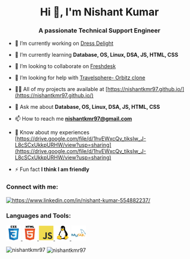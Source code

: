 <h1 align="center">Hi 👋, I'm Nishant Kumar</h1>
<h3 align="center">A passionate Technical Support Engineer</h3>

<!-- <p align="left"> <img src="https://komarev.com/ghpvc/?username=nishantkmr97&label=Profile%20views&color=0e75b6&style=flat" alt="nishantkmr97" /> </p>

<p align="left"> <a href="https://github.com/ryo-ma/github-profile-trophy"><img src="https://github-profile-trophy.vercel.app/?username=nishantkmr97" alt="nishantkmr97" /></a> </p>
 -->
- 🔭 I’m currently working on [Dress Delight](https://github.com/nishantkmr97/prime-fear-7436)

- 🌱 I’m currently learning **Database, OS, Linux, DSA, JS, HTML, CSS**

- 👯 I’m looking to collaborate on [Freshdesk](https://github.com/Ritikkumar0/Freshdesk)

- 🤝 I’m looking for help with [Travelsphere- Orbitz clone](https://github.com/swati082001/Travelsphere-Orbitz-Clone)

- 👨‍💻 All of my projects are available at [https://nishantkmr97.github.io/](https://nishantkmr97.github.io/)

- 💬 Ask me about **Database, OS, Linux, DSA, JS, HTML, CSS**

- 📫 How to reach me **nishantkmr97@gmail.com**

- 📄 Know about my experiences [https://drive.google.com/file/d/1hvEWxcQv_tiksIw_J-L8cSCxUkkpURHW/view?usp=sharing](https://drive.google.com/file/d/1hvEWxcQv_tiksIw_J-L8cSCxUkkpURHW/view?usp=sharing)

- ⚡ Fun fact **I think I am friendly**

<h3 align="left">Connect with me:</h3>
<p align="left">
<a href="https://linkedin.com/in/https://www.linkedin.com/in/nishant-kumar-554882237/" target="blank"><img align="center" src="https://raw.githubusercontent.com/rahuldkjain/github-profile-readme-generator/master/src/images/icons/Social/linked-in-alt.svg" alt="https://www.linkedin.com/in/nishant-kumar-554882237/" height="30" width="40" /></a>
</p>

<h3 align="left">Languages and Tools:</h3>
<p align="left"> <a href="https://www.w3schools.com/css/" target="_blank" rel="noreferrer"> <img src="https://raw.githubusercontent.com/devicons/devicon/master/icons/css3/css3-original-wordmark.svg" alt="css3" width="40" height="40"/> </a> <a href="https://www.w3.org/html/" target="_blank" rel="noreferrer"> <img src="https://raw.githubusercontent.com/devicons/devicon/master/icons/html5/html5-original-wordmark.svg" alt="html5" width="40" height="40"/> </a> <a href="https://developer.mozilla.org/en-US/docs/Web/JavaScript" target="_blank" rel="noreferrer"> <img src="https://raw.githubusercontent.com/devicons/devicon/master/icons/javascript/javascript-original.svg" alt="javascript" width="40" height="40"/> </a> <a href="https://www.linux.org/" target="_blank" rel="noreferrer"> <img src="https://raw.githubusercontent.com/devicons/devicon/master/icons/linux/linux-original.svg" alt="linux" width="40" height="40"/> </a> <a href="https://www.mysql.com/" target="_blank" rel="noreferrer"> <img src="https://raw.githubusercontent.com/devicons/devicon/master/icons/mysql/mysql-original-wordmark.svg" alt="mysql" width="40" height="40"/> </a> </p>

<p><img align="left" src="https://github-readme-stats.vercel.app/api/top-langs?username=nishantkmr97&show_icons=true&locale=en&layout=compact" alt="nishantkmr97" /></p>

<p>&nbsp;<img align="center" src="https://github-readme-stats.vercel.app/api?username=nishantkmr97&show_icons=true&locale=en" alt="nishantkmr97" /></p>
